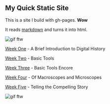 ## My Quick Static Site

This is a site I build with gh-pages. **Wow**

It reads [markdown](https://www.markdownguide.org/) and turns it into html.

![gif ftw](https://media.giphy.com/media/nXxOjZrbnbRxS/200w_d.gif)

[Week One](https://github.com/MichaelTodd44/week-one) - A Brief Introduction to Digital History

[Week Two](https://github.com/MichaelTodd44/week-two) - Basic Tools

[Week Three](https://github.com/MichaelTodd44/week-three) - Basic Tools Encore

[Week Four](https://github.com/MichaelTodd44/week-four) - Of Macroscopes and Microscopes

[Week Five](https://github.com/MichaelTodd44/week-five) - Telling the Compelling Story

![gif ftw](https://media3.giphy.com/media/DmRu4qCv39160/giphy.gif)
